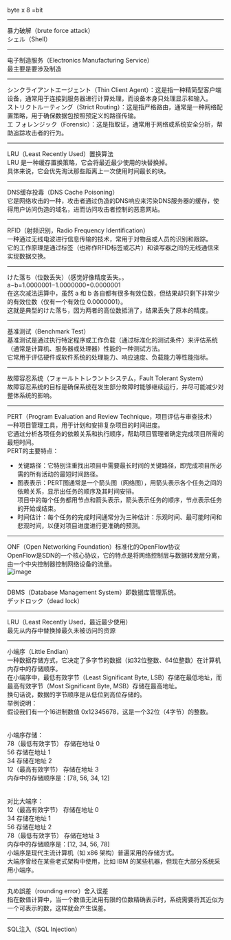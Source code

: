 byte x 8 =bit

---

暴力破解（brute force attack）<br>
シェル（Shell）

---

电子制造服务（Electronics Manufacturing Service）<br>
最主要是要涉及制造<br>

---

シンクライアントエージェント（Thin Client Agent）：这是指一种精简型客户端设备，通常用于连接到服务器进行计算处理，而设备本身只处理显示和输入。<br>
ストリクトルーティング（Strict Routing）：这是指严格路由，通常是一种网络配置策略，用于确保数据包按照预定义的路径传输。<br>
エ フォレンジック（Forensic）：这是指取证，通常用于网络或系统安全分析，帮助追踪攻击者的行为。<br>

---

LRU（Least Recently Used）置换算法<br>
LRU 是一种缓存置换策略，它会将最近最少使用的块替换掉。<br>
具体来说，它会优先淘汰那些距离上一次使用时间最长的块。<br>

---

DNS缓存投毒（DNS Cache Poisoning）<br>
它是网络攻击的一种，攻击者通过伪造的DNS响应来污染DNS服务器的缓存，使得用户访问伪造的域名，进而访问攻击者控制的恶意网站。<br>

---

RFID（射频识别，Radio Frequency Identification）<br>
一种通过无线电波进行信息传输的技术，常用于对物品或人员的识别和跟踪。<br>
它的工作原理是通过标签（也称作RFID标签或芯片）和读写器之间的无线通信来实现数据交换。<br>

---

けた落ち（位数丢失）（感觉好像精度丢失。。<br>
a−b=1.0000001−1.0000000=0.0000001<br>
在这次减法运算中，虽然 a 和 b 各自都有很多有效位数，但结果却只剩下非常少的有效位数（仅有一个有效位 0.0000001）。<br>
这就是典型的けた落ち，因为两者的高位数抵消了，结果丢失了原本的精度。<br>

---

基准测试（Benchmark Test）<br>
基准测试是通过执行特定程序或工作负载（通过标准化的测试条件）来评估系统（通常是计算机、服务器或处理器）性能的一种测试方法。<br>
它常用于评估硬件或软件系统的处理能力、响应速度、负载能力等性能指标。<br>

---

故障容忍系统（フォールトトレラントシステム，Fault Tolerant System）<br>
故障容忍系统的目标是确保系统在发生部分故障时能够继续运行，并尽可能减少对整体系统的影响。<br>

---

PERT（Program Evaluation and Review Technique，项目评估与审查技术）<br>
一种项目管理工具，用于计划和安排复杂项目的时间进度。<br>
它通过分析各项任务的依赖关系和执行顺序，帮助项目管理者确定完成项目所需的最短时间。<br>
PERT的主要特点：<br>
* 关键路径：它特别注重找出项目中需要最长时间的关键路径，即完成项目所必需的所有活动的最短时间路径。<br>
* 图表表示：PERT图通常是一个箭头图（网络图），用箭头表示各个任务之间的依赖关系，显示出任务的顺序及其时间安排。<br>项目中的每个任务都用节点和箭头表示，箭头表示任务的顺序，节点表示任务的开始或结束。<br>
* 时间估计：每个任务的完成时间通常分为三种估计：乐观时间、最可能时间和悲观时间，以便对项目进度进行更准确的预测。<br>

---

ONF（Open Networking Foundation）标准化的OpenFlow协议<br>
OpenFlow是SDN的一个核心协议，它的特点是将网络控制层与数据转发层分离，由一个中央控制器控制网络设备的流量。<br>
![image](https://github.com/user-attachments/assets/12b361d5-29ea-4612-83d4-ed9e2b1f76af)

---

DBMS（Database Management System）即数据库管理系统。<br>
デッドロック（dead lock）<br>

---

LRU（Least Recently Used，最近最少使用）<br>
最先从内存中替换掉最久未被访问的资源

---

小端序（Little Endian）<br>
一种数据存储方式，它决定了多字节的数据（如32位整数、64位整数）在计算机内存中的存储顺序。<br>
在小端序中，最低有效字节（Least Significant Byte, LSB）存储在最低地址，而最高有效字节（Most Significant Byte, MSB）存储在最高地址。<br>
换句话说，数据的字节顺序是从低位到高位存储的。<br>
举例说明：<br>
假设我们有一个16进制数值 0x12345678，这是一个32位（4字节）的整数。<br>
<br><br>
小端序存储：<br>
78（最低有效字节） 存储在地址 0<br>
56 存储在地址 1<br>
34 存储在地址 2<br>
12（最高有效字节） 存储在地址 3<br>
内存中的存储顺序是：[78, 56, 34, 12]<br>
<br><br>
对比大端序：<br>
12（最高有效字节） 存储在地址 0<br>
34 存储在地址 1<br>
56 存储在地址 2<br>
78（最低有效字节） 存储在地址 3<br>
内存中的存储顺序是：[12, 34, 56, 78]<br>
小端序是现代主流计算机（如 x86 架构）普遍采用的存储方式。<br>
大端序曾经在某些老式架构中使用，比如 IBM 的某些机器，但现在大部分系统采用小端序。<br>

---

丸め誤差（rounding error）舍入误差<br>
指在数值计算中，当一个数值无法用有限的位数精确表示时，系统需要将其近似为一个可表示的数，这样就会产生误差。

---

SQL注入（SQL Injection）

